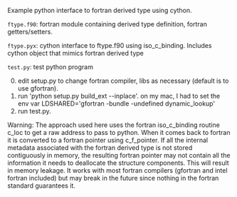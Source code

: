 Example python interface to fortran derived type using cython.

`ftype.f90`: fortran module containing derived type definition, fortran getters/setters.

`ftype.pyx`: cython interface to ftype.f90 using iso_c_binding. Includes cython object that mimics fortran derived type

`test.py`:  test python program

0) edit setup.py to change fortran compiler, libs as necessary (default is to use gfortran).
1) run 'python setup.py build_ext --inplace'.
   on my mac, I had to set the env var LDSHARED='gfortran -bundle -undefined dynamic_lookup'
2) run test.py.

Warning: The approach used here uses the fortran iso_c_binding routine c_loc to get a raw address to pass to python. 
When it comes back to fortran it is converted to a fortran pointer using c_f_pointer.  If all the internal metadata 
associated with the fortran derived type is not stored contiguously in memory, the resulting fortran pointer may not 
contain all the information it needs to deallocate the structure components. This will result in memory leakage.  It works 
with most fortran compilers (gfortran and intel fortran included) but may break in the future since nothing in
the fortran standard guarantees it.
